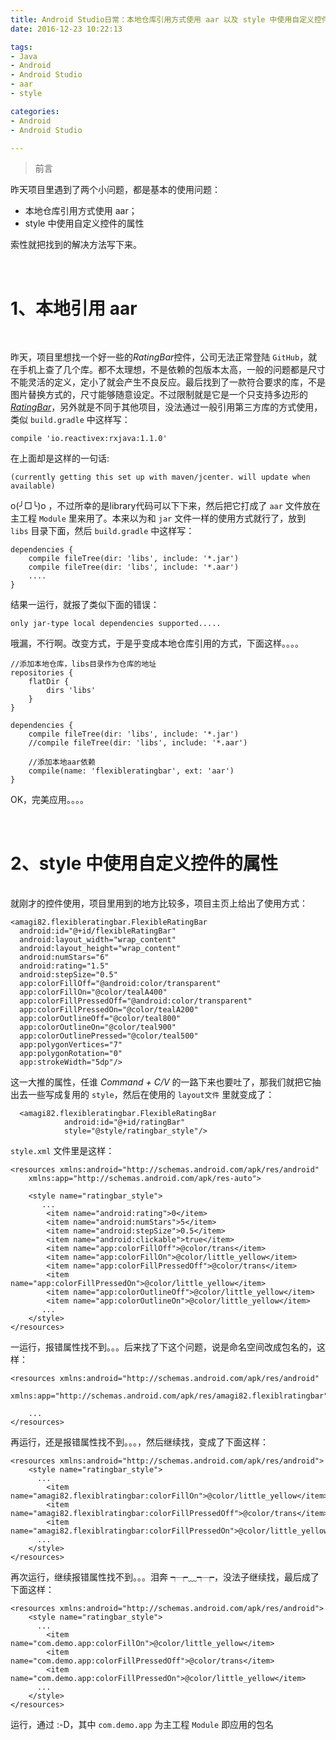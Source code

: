 ```yaml
---
title: Android Studio日常：本地仓库引用方式使用 aar 以及 style 中使用自定义控件属性
date: 2016-12-23 10:22:13

tags:
- Java
- Android
- Android Studio
- aar
- style

categories:
- Android
- Android Studio

---
```


> 前言 

昨天项目里遇到了两个小问题，都是基本的使用问题：
- 本地仓库引用方式使用 aar；
- style 中使用自定义控件的属性

索性就把找到的解决方法写下来。


<!--- more --->
<br>

# 1、本地引用 aar

<br>

昨天，项目里想找一个好一些的*RatingBar*控件，公司无法正常登陆 `GitHub`，就在手机上查了几个库。都不太理想，不是依赖的包版本太高，一般的问题都是尺寸不能灵活的定义，定小了就会产生不良反应。最后找到了一款符合要求的库，不是图片替换方式的，尺寸能够随意设定。不过限制就是它是一个只支持多边形的 [*RatingBar*](https://github.com/Amagi82/FlexibleRatingBar)，另外就是不同于其他项目，没法通过一般引用第三方库的方式使用，类似 `build.gradle` 中这样写：

```
compile 'io.reactivex:rxjava:1.1.0'
```

在上面却是这样的一句话:

```
(currently getting this set up with maven/jcenter. will update when available)
```

o(╯□╰)o ，不过所幸的是library代码可以下下来，然后把它打成了 `aar` 文件放在主工程 `Module` 里来用了。本来以为和 `jar` 文件一样的使用方式就行了，放到 `libs` 目录下面，然后 `build.gradle` 中这样写：

```
dependencies {
    compile fileTree(dir: 'libs', include: '*.jar')
    compile fileTree(dir: 'libs', include: '*.aar')
	....
}
```
结果一运行，就报了类似下面的错误：

```
only jar-type local dependencies supported.....
```

哦漏，不行啊。改变方式，于是乎变成本地仓库引用的方式，下面这样。。。。

```
//添加本地仓库，libs目录作为仓库的地址
repositories {
    flatDir {
        dirs 'libs'
    }
}

dependencies {
    compile fileTree(dir: 'libs', include: '*.jar')
    //compile fileTree(dir: 'libs', include: '*.aar')

    //添加本地aar依赖
    compile(name: 'flexibleratingbar', ext: 'aar')
}
```

OK，完美应用。。。。

<br>


# 2、style 中使用自定义控件的属性

<br>
就刚才的控件使用，项目里用到的地方比较多，项目主页上给出了使用方式：

```
<amagi82.flexibleratingbar.FlexibleRatingBar
  android:id="@+id/flexibleRatingBar"
  android:layout_width="wrap_content"
  android:layout_height="wrap_content"
  android:numStars="6"
  android:rating="1.5"
  android:stepSize="0.5"
  app:colorFillOff="@android:color/transparent"
  app:colorFillOn="@color/tealA400"
  app:colorFillPressedOff="@android:color/transparent"
  app:colorFillPressedOn="@color/tealA200"
  app:colorOutlineOff="@color/teal800"
  app:colorOutlineOn="@color/teal900"
  app:colorOutlinePressed="@color/teal500"
  app:polygonVertices="7"
  app:polygonRotation="0"
  app:strokeWidth="5dp"/>
```

这一大推的属性，任谁 *Command + C/V* 的一路下来也要吐了，那我们就把它抽出去一些写成复用的 `style`，然后在使用的 `layout文件` 里就变成了：

```
  <amagi82.flexibleratingbar.FlexibleRatingBar
            android:id="@+id/ratingBar"
            style="@style/ratingbar_style"/>
```

`style.xml` 文件里是这样：

```
<resources xmlns:android="http://schemas.android.com/apk/res/android"
	xmlns:app="http://schemas.android.com/apk/res-auto">
	
	<style name="ratingbar_style">
       ...
        <item name="android:rating">0</item>
        <item name="android:numStars">5</item>
        <item name="android:stepSize">0.5</item>
        <item name="android:clickable">true</item>
        <item name="app:colorFillOff">@color/trans</item>
        <item name="app:colorFillOn">@color/little_yellow</item>
        <item name="app:colorFillPressedOff">@color/trans</item>
        <item name="app:colorFillPressedOn">@color/little_yellow</item>
        <item name="app:colorOutlineOff">@color/little_yellow</item>
        <item name="app:colorOutlineOn">@color/little_yellow</item>
       ...
	</style>
</resources>
```

一运行，报错属性找不到。。。后来找了下这个问题，说是命名空间改成包名的，这样：

```
<resources xmlns:android="http://schemas.android.com/apk/res/android"
	xmlns:app="http://schemas.android.com/apk/res/amagi82.flexiblratingbar">
	
	...
</resources>
```

再运行，还是报错属性找不到。。。，然后继续找，变成了下面这样：


```
<resources xmlns:android="http://schemas.android.com/apk/res/android">
	<style name="ratingbar_style">
      ...
        <item name="amagi82.flexiblratingbar:colorFillOn">@color/little_yellow</item>
        <item name="amagi82.flexiblratingbar:colorFillPressedOff">@color/trans</item>
        <item name="amagi82.flexiblratingbar:colorFillPressedOn">@color/little_yellow</item>
      ...
	</style>
</resources>
```

再次运行，继续报错属性找不到。。。泪奔 ┭┮﹏┭┮，没法子继续找，最后成了下面这样：

```
<resources xmlns:android="http://schemas.android.com/apk/res/android">
	<style name="ratingbar_style">
      ...
        <item name="com.demo.app:colorFillOn">@color/little_yellow</item>
        <item name="com.demo.app:colorFillPressedOff">@color/trans</item>
        <item name="com.demo.app:colorFillPressedOn">@color/little_yellow</item>
      ...
	</style>
</resources>
```

运行，通过 :-D，其中 `com.demo.app` 为主工程 `Module` 即应用的包名
